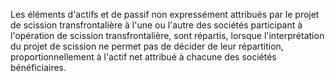 Les éléments d'actifs et de passif non expressément attribués par le projet de scission transfrontalière à l'une ou l'autre des sociétés participant à l'opération de scission transfrontalière, sont répartis, lorsque l'interprétation du projet de scission ne permet pas de décider de leur répartition, proportionnellement à l'actif net attribué à chacune des sociétés bénéficiaires.
